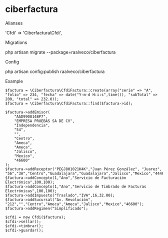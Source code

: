 ciberfactura
============

Alianses

'Cfdi' => 'Ciberfactura\Cfdi',

Migrations

php artisan migrate --package=raalveco/ciberfactura

Config

php artisan config:publish raalveco/ciberfactura

Example

    $factura = \Ciberfactura\CfdiFactura::create(array("serie" => "A", "folio" => 234, "fecha" => date("Y-m-d H:i:s",time()), "subTotal" => 200, "total" => 232.0));
    $factura = \Ciberfactura\CfdiFactura::find($factura->id);

    $factura->addEmisor(
        "AAD990814BP7",
        "EMPRESA PRUEBAS SA DE CV",
        "Independencia",
        "54",
        "",
        "Centro",
        "Ameca",
        "Ameca",
        "Jalisco",
        "Mexico",
        "46600"
    );
    $factura->addReceptor("PEGJ801021H4K","Juan Pérez González", "Juarez", "56","3A","Centro","Guadalajara","Guadalajara","Jalisco","Mexico","44460");
    $factura->addConcepto(1,"Ano","Servicio de Facturación Electrónica",100,100);
    $factura->addConcepto(1,"Ano","Servicio de Timbrado de Facturas Electrónicas",100,100);
    $factura->addImpuesto("Traslado","IVA",16,32.00);
    $factura->addSucursal("Av. Revolución", "212","","Centro","Ameca","Ameca","Jalisco","Mexico","46600");
    $factura->addRegimen("Simplificado");

    $cfdi = new Cfdi($factura);
    $cfdi->sellar();
    $cfdi->timbrar();
    $cfdi->guardar();